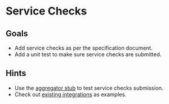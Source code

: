 # Service Checks

## Goals
- Add service checks as per the specification document.
- Add a unit test to make sure service checks are submitted.

## Hints
- Use the  [aggregator stub](https://github.com/DataDog/integrations-core/blob/master/datadog_checks_base/datadog_checks/base/stubs/aggregator.py) to test service checks submission.
- Check out [existing integrations](https://github.com/DataDog/integrations-core) as examples.

